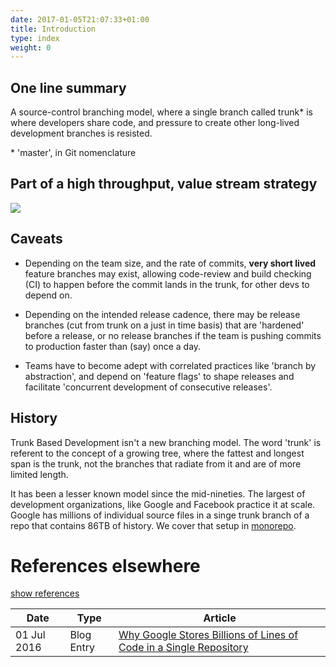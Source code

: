 ```yaml
---
date: 2017-01-05T21:07:33+01:00
title: Introduction
type: index
weight: 0
---
```


## One line summary

A source-control branching model, where a single branch called trunk* is where developers share code, and pressure 
to create other long-lived development branches is resisted.
  
 &ast; 'master', in Git nomenclature    
  
## Part of a high throughput, value stream strategy

![](/images/layer_cake.png)

## Caveats

- Depending on the team size, and the rate of commits, **very short lived** feature branches may exist, allowing 
  code-review and build checking (CI) to happen before the commit lands in the trunk, for other devs to depend on.

- Depending on the intended release cadence, there may be release branches (cut from trunk on a just in time basis)
  that are 'hardened' before a release, or no release branches if the team is pushing commits to production faster
  than (say) once a day.

- Teams have to become adept with correlated practices like 'branch by abstraction', and depend on 'feature flags'
  to shape releases and facilitate 'concurrent development of consecutive releases'.

## History

Trunk Based Development isn't a new branching model. The word 'trunk' is referent to the concept of a growing tree,
where the fattest and longest span is the trunk, not the branches that radiate from it and are of more limited length.

It has been a lesser known model since the mid-nineties. The largest of development organizations, like Google and 
Facebook practice it at scale. Google has millions of individual source 
files in a singe trunk branch of a repo that contains 86TB of history. We cover that setup in [monorepo](monorepos/).

# References elsewhere

<a id="showHideRefs" href="javascript:toggleRefs();">show references</a>

Date    | Type  | Article
--------|-------|--------
01 Jul 2016 | Blog Entry | [Why Google Stores Billions of Lines of Code in a Single Repository](http://cacm.acm.org/magazines/2016/7/204032-why-google-stores-billions-of-lines-of-code-in-a-single-repository/fulltext)
